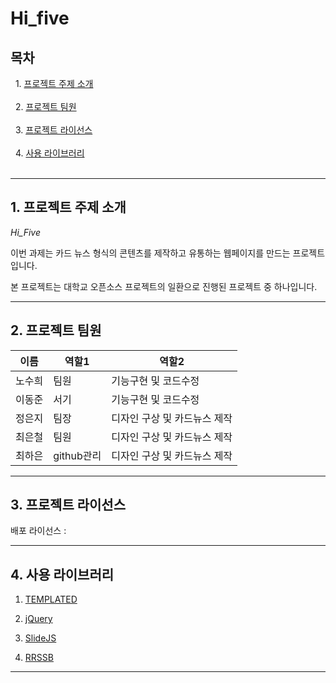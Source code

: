 # Hi_five

## 목차 

&nbsp;&nbsp;1.  [프로젝트 주제 소개](#about_project)<br>
<br>
&nbsp;&nbsp;2.  [프로젝트 팀원](#project_member)<br>
<br>
&nbsp;&nbsp;3.  [프로젝트 라이선스](#project_license)<br>
<br>
&nbsp;&nbsp;4.  [사용 라이브러리](#use_library)<br>
<br>


---

## <div id ="about_project"> 1. 프로젝트 주제 소개</div>

*Hi_Five*

이번 과제는 카드 뉴스 형식의 콘텐츠를 제작하고 유통하는 웹페이지를 만드는 프로젝트 입니다.

본 프로젝트는 대학교 오픈소스 프로젝트의 일환으로 진행된 프로젝트 중 하나입니다.

---

## <div id ="project_member"> 2. 프로젝트 팀원</div>

|   이름 |    역할1   |             역할2             |
|--------|------------|------------------------------|
| 노수희 |    팀원    |        기능구현 및 코드수정    |
| 이동준 |    서기    |        기능구현 및 코드수정    |
| 정은지 |    팀장    |   디자인 구상 및 카드뉴스 제작  |
| 최은철 |    팀원    |   디자인 구상 및 카드뉴스 제작  |
| 최하은 | github관리 |   디자인 구상 및 카드뉴스 제작  |

---

## <div id ="project_license"> 3. 프로젝트 라이선스</div>

배포 라이선스 :

---

## <div id ="use_library"> 4. 사용 라이브러리</div>

1. [TEMPLATED](https://github.com/Choihaeun/Hi_five/blob/master/Library_We_Use.md#1-templated)


2. [jQuery](https://github.com/Choihaeun/Hi_five/blob/master/Library_We_Use.md#2-jquery)

  
3. [SlideJS](https://github.com/Choihaeun/Hi_five/blob/master/Library_We_Use.md#3-slidesjs)


4. [RRSSB](https://github.com/Choihaeun/Hi_five/blob/master/Library_License/MIT_License/RRSSB.md)

---
